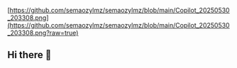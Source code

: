 [https://github.com/semaozylmz/semaozylmz/blob/main/Copilot_20250530_203308.png](https://github.com/semaozylmz/semaozylmz/blob/main/Copilot_20250530_203308.png?raw=true)
## Hi there 👋

